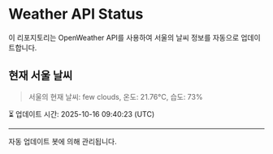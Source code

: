 
# Weather API Status

이 리포지토리는 OpenWeather API를 사용하여 서울의 날씨 정보를 자동으로 업데이트합니다.

## 현재 서울 날씨
> 서울의 현재 날씨: few clouds, 온도: 21.76°C, 습도: 73%

⏳ 업데이트 시간: 2025-10-16 09:40:23 (UTC)

---
자동 업데이트 봇에 의해 관리됩니다.
